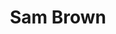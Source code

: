 ---
title: "Sam Brown"
summary: "Female British singer-songwriter, born October 7 1964, Stratford, London, England. Best known for her 1988 international hit single \"Stop\". Daughter of and ."
image: "sam-brown.jpg"
---